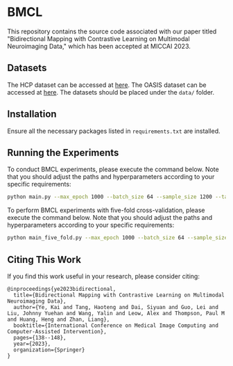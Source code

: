 # BMCL

This repository contains the source code associated with our paper titled "Bidirectional Mapping with Contrastive Learning on Multimodal Neuroimaging Data," which has been accepted at MICCAI 2023.

## Datasets

The HCP dataset can be accessed at [here](https://www.humanconnectome.org/study/hcp-young-adult/data-releases). The OASIS dataset can be accessed at [here](https://www.oasis-brains.org/#data). The datasets should be placed under the `data/` folder.

## Installation

Ensure all the necessary packages listed in `requirements.txt` are installed.

## Running the Experiments

To conduct BMCL experiments, please execute the command below. Note that you should adjust the paths and hyperparameters according to your specific requirements:

```bash
python main.py --max_epoch 1000 --batch_size 64 --sample_size 1200 --target gender --dataset HCP --graph_data_dir './data/graphs' --label_path './data/labels.csv' --seq_data_dir './data/sequences' --hidden_dim 512 --hidden_layers 2 --merge_layers 2 --num_heads 4 --lr 1e-4 --factor 0.5 --patience 20 --recon False
```

To perform BMCL experiments with five-fold cross-validation, please execute the command below. Note that you should adjust the paths and hyperparameters according to your specific requirements:

```bash
python main_five_fold.py --max_epoch 1000 --batch_size 64 --sample_size 1200 --target gender --dataset HCP --graph_data_dir './data/graphs' --label_path './data/labels.csv' --seq_data_dir './data/sequences' --hidden_dim 512 --hidden_layers 2 --merge_layers 2 --num_heads 4 --lr 1e-4 --factor 0.5 --patience 20 --recon False
```

## Citing This Work

If you find this work useful in your research, please consider citing:

```plaintext
@inproceedings{ye2023bidirectional,
  title={Bidirectional Mapping with Contrastive Learning on Multimodal Neuroimaging Data},
  author={Ye, Kai and Tang, Haoteng and Dai, Siyuan and Guo, Lei and Liu, Johnny Yuehan and Wang, Yalin and Leow, Alex and Thompson, Paul M and Huang, Heng and Zhan, Liang},
  booktitle={International Conference on Medical Image Computing and Computer-Assisted Intervention},
  pages={138--148},
  year={2023},
  organization={Springer}
}

```
